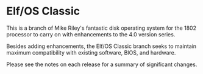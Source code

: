 # Elf/OS Classic

This is a branch of Mike Riley's fantastic disk operating system for the 1802
processor to carry on with enhancements to the 4.0 version series.  

Besides adding enhancements, the Elf/OS Classic branch seeks to maintain
maximum compatibility with existing software, BIOS, and hardware.

Please see the notes on each release for a summary of significant changes.
